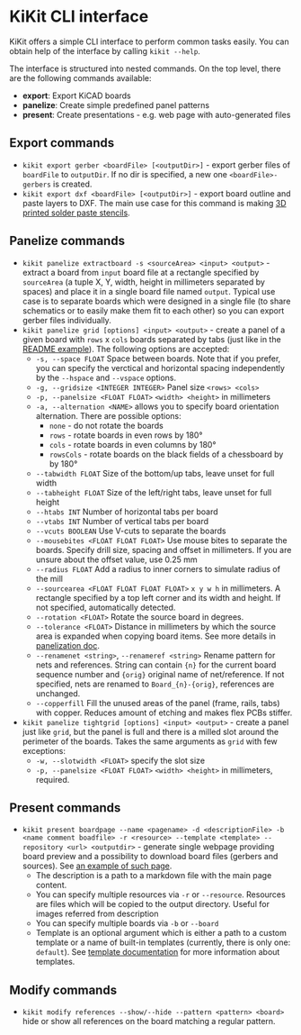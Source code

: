 # KiKit CLI interface

KiKit offers a simple CLI interface to perform common tasks easily. You can
obtain help of the interface by calling `kikit --help`.

The interface is structured into nested commands. On the top level, there are
the following commands available:

- **export**: Export KiCAD boards
- **panelize**: Create simple predefined panel patterns
- **present**: Create presentations - e.g. web page with auto-generated files

## Export commands

- `kikit export gerber <boardFile> [<outputDir>]` - export gerber files of
  `boardFile` to `outputDir`. If no dir is specified, a new one
  `<boardFile>-gerbers` is created.
- `kikit export dxf <boardFile> [<outputDir>]` - export board outline and paste
  layers to DXF. The main use case for this command is making [3D printed solder
  paste
  stencils](https://blog.honzamrazek.cz/2020/01/printing-solder-paste-stencils-on-an-sla-printer/).

## Panelize commands

- `kikit panelize extractboard -s <sourceArea> <input> <output>` - extract a
  board from `input` board file at a rectangle specified by `sourceArea` (a tuple
  X, Y, width, height in millimeters separated by spaces) and place it in a
  single board file named `output`. Typical use case is to separate boards
  which were designed in a single file (to share schematics or to easily make
  them fit to each other) so you can export gerber files individually.
- `kikit panelize grid [options] <input> <output>` - create a panel of a given
  board with `rows` x `cols` boards separated by tabs (just like in the [README
  example](resources/promo.jpg)). The following options are accepted:
  - `-s, --space FLOAT` Space between boards. Note that if you prefer, you can
    specify the verctical and horizontal spacing independently by the `--hspace`
    and `--vspace` options.
  - `-g, --gridsize <INTEGER INTEGER>` Panel size `<rows> <cols>`
  - `-p, --panelsize <FLOAT FLOAT>` `<width> <height>` in millimeters
  - `-a, --alternation <NAME>` allows you to specify board orientation
    alternation. There are possible options:
    - `none` - do not rotate the boards
    - `rows` - rotate boards in even rows by 180°
    - `cols` - rotate boards in even columns by 180°
    - `rowsCols` - rotate boards on the black fields of a chessboard by by 180°
  - `--tabwidth FLOAT` Size of the bottom/up tabs, leave unset for full width
  - `--tabheight FLOAT` Size of the left/right tabs, leave unset for full height
  - `--htabs INT` Number of horizontal tabs per board
  - `--vtabs INT` Number of vertical tabs per board
  - `--vcuts BOOLEAN` Use V-cuts to separate the boards
  - `--mousebites <FLOAT FLOAT FLOAT>` Use mouse bites to separate the boards.
    Specify drill size, spacing and offset in millimeters. If you are unsure
    about the offset value, use 0.25 mm
  - `--radius FLOAT` Add a radius to inner corners to simulate radius of the
    mill
  - `--sourcearea <FLOAT FLOAT FLOAT FLOAT>` `x y w h` in millimeters. A
    rectangle specified by a top left corner and its width and height. If not
    specified, automatically detected.
  - `--rotation <FLOAT>` Rotate the source board in degrees.
  - `--tolerance <FLOAT>` Distance in millimeters by which the source area is
    expanded when copying board items. See more details in [panelization
    doc](panelization.md).
  - `--renamenet <string>`, `--renameref <string>` Rename pattern for nets and
    references. String can contain `{n}` for the current board sequence number
    and `{orig}` original name of net/reference. If not specified, nets are
    renamed to `Board_{n}-{orig}`, references are unchanged.
  - `--copperfill` Fill the unused areas of the panel (frame, rails, tabs) with
    copper. Reduces amount of etching and makes flex PCBs stiffer.
- `kikit panelize tightgrid [options] <input> <output>` - create a panel just
  like `grid`, but the panel is full and there is a milled slot around the
  perimeter of the boards. Takes the same arguments as `grid` with few
  exceptions:
  - `-w, --slotwidth <FLOAT>` specify the slot size
  - `-p, --panelsize <FLOAT FLOAT>` `<width> <height>` in millimeters, required.


## Present commands

- `kikit present boardpage --name <pagename> -d <descriptionFile> -b <name
  comment boadfile> -r <resource> --template <template> --repository <url>
  <outputdir>` - generate single webpage providing board preview and a
  possibility to download board files (gerbers and sources). See [an example of
  such page](https://roboticsbrno.github.io/RB0002-BatteryPack).
    - The description is a path to a markdown file with the main page content.
    - You can specify multiple resources via `-r` or `--resource`. Resources are
      files which will be copied to the output directory. Useful for images
      referred from description
    - You can specify multiple boards via `-b` or `--board`
    - Template is an optional argument which is either a path to a custom template
      or a name of built-in templates (currently, there is only one: `default`).
      See [template documentation](present.md) for more information about
      templates.

## Modify commands

- `kikit modify references --show/--hide --pattern <pattern> <board>` hide or
  show all references on the board matching a regular pattern.